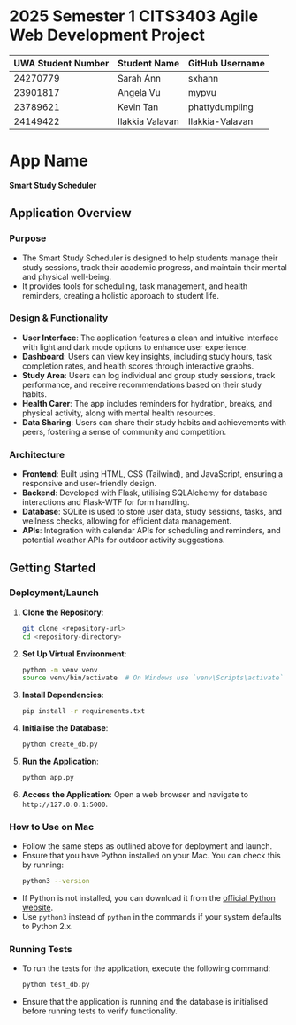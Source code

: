 # 2025 Semester 1 CITS3403 Agile Web Development Project

| UWA Student Number | Student Name    | GitHub Username |
| ------------------ | --------------- | --------------- |
| 24270779           | Sarah Ann       | sxhann          |
| 23901817           | Angela Vu       | mypvu           |
| 23789621           | Kevin Tan       | phattydumpling  |
| 24149422           | Ilakkia Valavan | Ilakkia-Valavan |

# App Name
**Smart Study Scheduler**

## Application Overview

### Purpose
- The Smart Study Scheduler is designed to help students manage their study sessions, track their academic progress, and maintain their mental and physical well-being. 
- It provides tools for scheduling, task management, and health reminders, creating a holistic approach to student life.

### Design & Functionality
- **User  Interface**: The application features a clean and intuitive interface with light and dark mode options to enhance user experience.
- **Dashboard**: Users can view key insights, including study hours, task completion rates, and health scores through interactive graphs.
- **Study Area**: Users can log individual and group study sessions, track performance, and receive recommendations based on their study habits.
- **Health Carer**: The app includes reminders for hydration, breaks, and physical activity, along with mental health resources.
- **Data Sharing**: Users can share their study habits and achievements with peers, fostering a sense of community and competition.

### Architecture
- **Frontend**: Built using HTML, CSS (Tailwind), and JavaScript, ensuring a responsive and user-friendly design.
- **Backend**: Developed with Flask, utilising SQLAlchemy for database interactions and Flask-WTF for form handling.
- **Database**: SQLite is used to store user data, study sessions, tasks, and wellness checks, allowing for efficient data management.
- **APIs**: Integration with calendar APIs for scheduling and reminders, and potential weather APIs for outdoor activity suggestions.

## Getting Started

### Deployment/Launch
1. **Clone the Repository**: 
   ```bash
   git clone <repository-url>
   cd <repository-directory>
   ```
2. **Set Up Virtual Environment**:
   ```bash
   python -m venv venv
   source venv/bin/activate  # On Windows use `venv\Scripts\activate`
   ```
3. **Install Dependencies**:
   ```bash
   pip install -r requirements.txt
   ```
4. **Initialise the Database**:
   ```bash
   python create_db.py
   ```
5. **Run the Application**:
   ```bash
   python app.py
   ```
6. **Access the Application**: Open a web browser and navigate to `http://127.0.0.1:5000`.

### How to Use on Mac
- Follow the same steps as outlined above for deployment and launch.
- Ensure that you have Python installed on your Mac. You can check this by running:
   ```bash
   python3 --version
   ```
- If Python is not installed, you can download it from the [official Python website](https://www.python.org/downloads/).
- Use `python3` instead of `python` in the commands if your system defaults to Python 2.x.

### Running Tests
- To run the tests for the application, execute the following command:
   ```bash
   python test_db.py
   ```
- Ensure that the application is running and the database is initialised before running tests to verify functionality.

